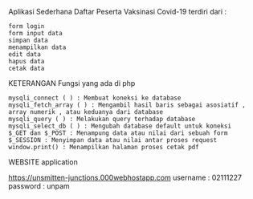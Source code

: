 Aplikasi Sederhana Daftar Peserta Vaksinasi Covid-19 terdiri dari :

    form login
    form input data
    simpan data
    menampilkan data
    edit data
    hapus data
    cetak data

KETERANGAN Fungsi yang ada di php

    mysqli_connect ( ) : Membuat koneksi ke database
    mysqli_fetch_array ( ) : Mengambil hasil baris sebagai asosiatif , array numerik , atau keduanya dari database
    mysqli_query ( ) : Melakukan query terhadap database
    mysqli_select_db ( ) : Mengubah database default untuk koneksi
    $_GET dan $_POST : Menampung data atau nilai dari sebuah form
    $_SESSION : Menyimpan data atau nilai antar proses request
    window.print() : Menampilkan halaman proses cetak pdf

WEBSITE application

https://unsmitten-junctions.000webhostapp.com username : 02111227 password : unpam
